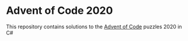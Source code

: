 # Advent of Code 2020

This repository contains solutions to the [Advent of Code](https://adventofcode.com/) puzzles 2020 in C#
